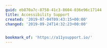 ```yaml
---
guid: eb870a7c-8758-41c3-8604-036e96c17144
title: Accessibility Support
created: '2019-07-04T09:43:15+00:00'
changed: '2019-09-24T14:32:23+00:00'


bookmark_of: 'https://a11ysupport.io/'
---
```


